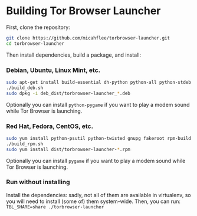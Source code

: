 # Building Tor Browser Launcher

First, clone the repository:

```sh
git clone https://github.com/micahflee/torbrowser-launcher.git
cd torbrowser-launcher
```

Then install dependencies, build a package, and install:

### Debian, Ubuntu, Linux Mint, etc.

```sh
sudo apt-get install build-essential dh-python python-all python-stdeb python-gtk2 python-psutil python-twisted python-lzma python-txsocksx gnupg fakeroot xz-utils tor
./build_deb.sh
sudo dpkg -i deb_dist/torbrowser-launcher_*.deb
```

Optionally you can install `python-pygame` if you want to play a modem sound while Tor Browser is launching.

### Red Hat, Fedora, CentOS, etc.

```sh
sudo yum install python-psutil python-twisted gnupg fakeroot rpm-build python-txsocksx tor pygtk2
./build_rpm.sh
sudo yum install dist/torbrowser-launcher-*.rpm
```

Optionally you can install `pygame` if you want to play a modem sound while Tor Browser is launching.

### Run without installing

Install the dependencies: sadly, not all of them are available in virtualenv, so you will need to install (some of) them system-wide.
Then, you can run: `TBL_SHARE=share ./torbrowser-launcher`

